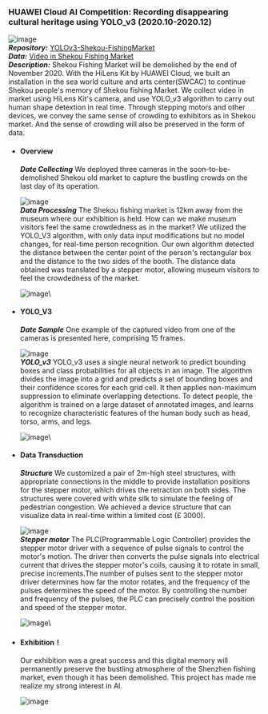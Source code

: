 ### HUAWEI Cloud AI Competition: Recording disappearing cultural heritage using YOLO_v3 (2020.10-2020.12)
![image](https://user-images.githubusercontent.com/82434538/235476675-01f44a94-cbbd-4176-9113-4fd9eb0627bd.png)\
  ***Repository:*** [YOLOv3-Shekou-FishingMarket](https://github.com/SZU-WenjieHuang/YOLOv3-ShekouMarket)\
  ***Data:*** [Video in Shekou Fishing Market](https://github.com/SZU-WenjieHuang/YOLOv3-ShekouMarket/tree/main/imgs)\
  ***Description:*** Shekou Fishing Market will be demolished by the end of November 2020. With the HiLens Kit by HUAWEI Cloud, we built an installation in the sea world culture and arts center(SWCAC) to continue Shekou people's memory of Shekou fishing Market. We collect video in market using HiLens Kit's camera, and use YOLO_v3 algorithm to carry out human shape detextion in real time. Through stepping motors and other devices, we convey the same sense of crowding to exhibitors as in Shekou market. And the sense of crowding will also be preserved in the form of data.
  
- #### Overview
  ***Date Collecting*** We deployed three cameras in the soon-to-be-demolished Shekou old market to capture the bustling crowds on the last day of its operation.</p>
  ![image](https://user-images.githubusercontent.com/82434538/235477141-e6117feb-7690-4058-a565-47ba75927737.png)\
  ***Data Processing*** The Shekou fishing market is 12km away from the museum where our exhibition is held. How can we make museum visitors feel the same crowdedness as in the market? We utilized the YOLO_V3 algorithm, with only data input modifications but no model changes, for real-time person recognition. Our own algorithm detected the distance between the center point of the person's rectangular box and the distance to the two sides of the booth. The distance data obtained was translated by a stepper motor, allowing museum visitors to feel the crowdedness of the market.</p>
  ![image](https://user-images.githubusercontent.com/82434538/235477535-5a2b8d89-c204-4125-8930-aa185c5a1a57.png)\

- #### YOLO_V3
  ***Date Sample*** One example of the captured video from one of the cameras is presented here, comprising 15 frames.</p>
  ![image](https://user-images.githubusercontent.com/82434538/235478815-0c810fc0-5c1a-4a31-af29-fa6d49faa9d7.png)\
  ***YOLO_v3*** YOLO_v3 uses a single neural network to predict bounding boxes and class probabilities for all objects in an image. The algorithm divides the image into a grid and predicts a set of bounding boxes and their confidence scores for each grid cell. It then applies non-maximum suppression to eliminate overlapping detections. To detect people, the algorithm is trained on a large dataset of annotated images, and learns to recognize characteristic features of the human body such as head, torso, arms, and legs.</p>
  ![image](https://user-images.githubusercontent.com/82434538/235478545-3e4e2acd-ceeb-430d-b7b6-478c16b9c2e6.png)\

- #### Data Transduction
  ***Structure*** We customized a pair of 2m-high steel structures, with appropriate connections in the middle to provide installation positions for the stepper motor, which drives the retraction on both sides. The structures were covered with white silk to simulate the feeling of pedestrian congestion. We achieved a device structure that can visualize data in real-time within a limited cost (£ 3000).</p>
  ![image](https://user-images.githubusercontent.com/82434538/235479883-4d0f4ed7-fcae-4b19-b500-a0f5155aa69e.png)\
  ***Stepper motor*** The PLC(Programmable Logic Controller) provides the stepper motor driver with a sequence of pulse signals to control the motor's motion. The driver then converts the pulse signals into electrical current that drives the stepper motor's coils, causing it to rotate in small, precise increments.The number of pulses sent to the stepper motor driver determines how far the motor rotates, and the frequency of the pulses determines the speed of the motor. By controlling the number and frequency of the pulses, the PLC can precisely control the position and speed of the stepper motor.</p>
  ![image](https://user-images.githubusercontent.com/82434538/235479942-96834195-273d-47cd-a8a8-a36bd7bb1060.png)\
  
- #### Exhibition！
  Our exhibition was a great success and this digital memory will permanently preserve the bustling atmosphere of the Shenzhen fishing market, even though it has been demolished. This project has made me realize my strong interest in AI.</p>
  ![image](https://user-images.githubusercontent.com/82434538/235480028-c2471a38-bb97-4f3e-a1b1-ee377577c096.png)

